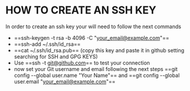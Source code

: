  # HOW TO CREATE AN SSH KEY 
 In order to create an ssh key your will need to follow the next commands
  
  - ==ssh-keygen -t rsa -b 4096 -C "your_email@example.com"==
  - ==ssh-add ~/.ssh/id_rsa==
  - ==cat ~/.ssh/id_rsa.pub== (copy this key and paste it in github setting searching for SSH and GPG KEYS)
  - Use ==ssh -t git@github.com== to test your connection 
  - now set your Git username and email following the next steps ==git config --global user.name "Your Name"== and ==git config --global user.email "your_email@example.com"==


  
  
